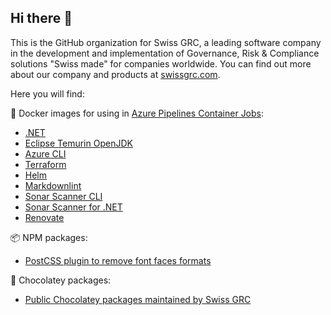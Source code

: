 ## Hi there 👋

This is the GitHub organization for Swiss GRC, a leading software company in the development and implementation of Governance, Risk & Compliance solutions "Swiss made" for companies worldwide.
You can find out more about our company and products at [swissgrc.com](https://swissgrc.com/en/).

Here you will find:

🐳 Docker images for using in [Azure Pipelines Container Jobs](https://docs.microsoft.com/en-us/azure/devops/pipelines/process/container-phases):

* [.NET](https://github.com/swissgrc/docker-azure-pipelines-dotnet)
* [Eclipse Temurin OpenJDK](https://github.com/swissgrc/docker-azure-pipelines-openjdk)
* [Azure CLI](https://github.com/swissgrc/docker-azure-pipelines-azurecli)
* [Terraform](https://github.com/swissgrc/docker-azure-pipelines-terraform)
* [Helm](https://github.com/swissgrc/docker-azure-pipelines-helm)
* [Markdownlint](https://github.com/swissgrc/docker-azure-pipelines-markdownlint)
* [Sonar Scanner CLI](https://github.com/swissgrc/docker-azure-pipelines-sonarscannercli)
* [Sonar Scanner for .NET](https://github.com/swissgrc/docker-azure-pipelines-sonarscannermsbuild)
* [Renovate](https://github.com/swissgrc/docker-azure-pipelines-renovate)

📦 NPM packages:

* [PostCSS plugin to remove font faces formats](https://github.com/swissgrc/postcss-remove-font-face-format)

🍫 Chocolatey packages:

* [Public Chocolatey packages maintained by Swiss GRC](https://github.com/swissgrc/chocolatey-packages)
